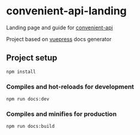 # convenient-api-landing
Landing page and guide for [convenient-api](https://github.com/PuKoren/convenient-api)

Project based on [vuepress](https://github.com/vuejs/vuepress) docs generator

## Project setup
```
npm install
```

### Compiles and hot-reloads for development
```
npm run docs:dev
```

### Compiles and minifies for production
```
npm run docs:build
```
